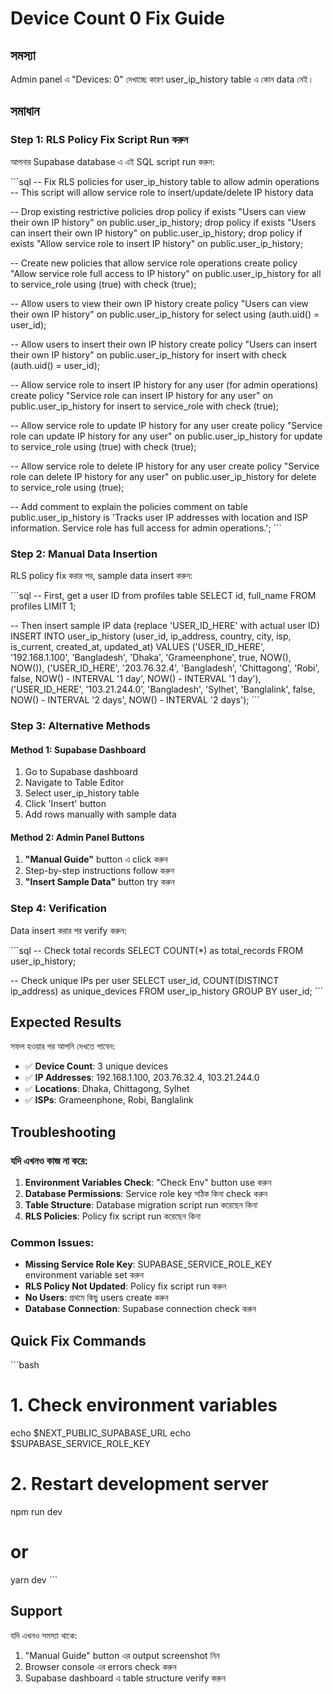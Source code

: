 # Device Count 0 Fix Guide

## সমস্যা
Admin panel এ "Devices: 0" দেখাচ্ছে কারণ user_ip_history table এ কোন data নেই।

## সমাধান

### Step 1: RLS Policy Fix Script Run করুন

আপনার Supabase database এ এই SQL script run করুন:

\`\`\`sql
-- Fix RLS policies for user_ip_history table to allow admin operations
-- This script will allow service role to insert/update/delete IP history data

-- Drop existing restrictive policies
drop policy if exists "Users can view their own IP history" on public.user_ip_history;
drop policy if exists "Users can insert their own IP history" on public.user_ip_history;
drop policy if exists "Allow service role to insert IP history" on public.user_ip_history;

-- Create new policies that allow service role operations
create policy "Allow service role full access to IP history"
  on public.user_ip_history for all
  to service_role
  using (true)
  with check (true);

-- Allow users to view their own IP history
create policy "Users can view their own IP history"
  on public.user_ip_history for select
  using (auth.uid() = user_id);

-- Allow users to insert their own IP history
create policy "Users can insert their own IP history"
  on public.user_ip_history for insert
  with check (auth.uid() = user_id);

-- Allow service role to insert IP history for any user (for admin operations)  
create policy "Service role can insert IP history for any user"
  on public.user_ip_history for insert
  to service_role
  with check (true);

-- Allow service role to update IP history for any user
create policy "Service role can update IP history for any user"
  on public.user_ip_history for update
  to service_role
  using (true)
  with check (true);

-- Allow service role to delete IP history for any user
create policy "Service role can delete IP history for any user"
  on public.user_ip_history for delete
  to service_role
  using (true);

-- Add comment to explain the policies
comment on table public.user_ip_history is 'Tracks user IP addresses with location and ISP information. Service role has full access for admin operations.';
\`\`\`

### Step 2: Manual Data Insertion

RLS policy fix করার পর, sample data insert করুন:

\`\`\`sql
-- First, get a user ID from profiles table
SELECT id, full_name FROM profiles LIMIT 1;

-- Then insert sample IP data (replace 'USER_ID_HERE' with actual user ID)
INSERT INTO user_ip_history (user_id, ip_address, country, city, isp, is_current, created_at, updated_at)
VALUES 
  ('USER_ID_HERE', '192.168.1.100', 'Bangladesh', 'Dhaka', 'Grameenphone', true, NOW(), NOW()),
  ('USER_ID_HERE', '203.76.32.4', 'Bangladesh', 'Chittagong', 'Robi', false, NOW() - INTERVAL '1 day', NOW() - INTERVAL '1 day'),
  ('USER_ID_HERE', '103.21.244.0', 'Bangladesh', 'Sylhet', 'Banglalink', false, NOW() - INTERVAL '2 days', NOW() - INTERVAL '2 days');
\`\`\`

### Step 3: Alternative Methods

#### Method 1: Supabase Dashboard
1. Go to Supabase dashboard
2. Navigate to Table Editor
3. Select user_ip_history table
4. Click 'Insert' button
5. Add rows manually with sample data

#### Method 2: Admin Panel Buttons
1. **"Manual Guide"** button এ click করুন
2. Step-by-step instructions follow করুন
3. **"Insert Sample Data"** button try করুন

### Step 4: Verification

Data insert করার পর verify করুন:

\`\`\`sql
-- Check total records
SELECT COUNT(*) as total_records FROM user_ip_history;

-- Check unique IPs per user
SELECT user_id, COUNT(DISTINCT ip_address) as unique_devices 
FROM user_ip_history 
GROUP BY user_id;
\`\`\`

## Expected Results

সফল হওয়ার পর আপনি দেখতে পাবেন:
- ✅ **Device Count**: 3 unique devices
- ✅ **IP Addresses**: 192.168.1.100, 203.76.32.4, 103.21.244.0
- ✅ **Locations**: Dhaka, Chittagong, Sylhet
- ✅ **ISPs**: Grameenphone, Robi, Banglalink

## Troubleshooting

### যদি এখনও কাজ না করে:

1. **Environment Variables Check**: "Check Env" button use করুন
2. **Database Permissions**: Service role key সঠিক কিনা check করুন
3. **Table Structure**: Database migration script run করেছেন কিনা
4. **RLS Policies**: Policy fix script run করেছেন কিনা

### Common Issues:

- **Missing Service Role Key**: SUPABASE_SERVICE_ROLE_KEY environment variable set করুন
- **RLS Policy Not Updated**: Policy fix script run করুন
- **No Users**: প্রথমে কিছু users create করুন
- **Database Connection**: Supabase connection check করুন

## Quick Fix Commands

\`\`\`bash
# 1. Check environment variables
echo $NEXT_PUBLIC_SUPABASE_URL
echo $SUPABASE_SERVICE_ROLE_KEY

# 2. Restart development server
npm run dev
# or
yarn dev
\`\`\`

## Support

যদি এখনও সমস্যা থাকে:
1. "Manual Guide" button এর output screenshot নিন
2. Browser console এর errors check করুন
3. Supabase dashboard এ table structure verify করুন

